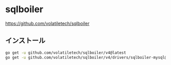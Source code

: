 # sqlboiler

https://github.com/volatiletech/sqlboiler

## インストール

```bash
go get -u github.com/volatiletech/sqlboiler/v4@latest
go get -u github.com/volatiletech/sqlboiler/v4/drivers/sqlboiler-mysql@latest
```
